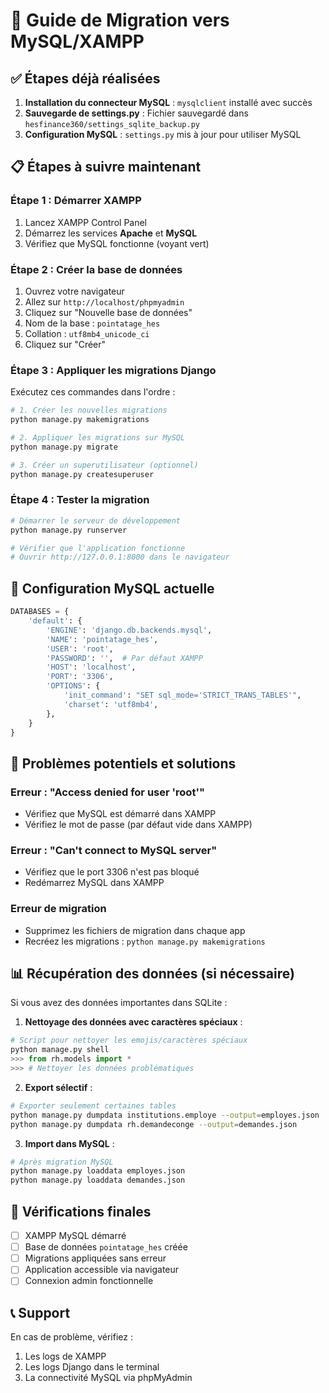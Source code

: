 # 🚀 Guide de Migration vers MySQL/XAMPP

## ✅ Étapes déjà réalisées

1. **Installation du connecteur MySQL** : `mysqlclient` installé avec succès
2. **Sauvegarde de settings.py** : Fichier sauvegardé dans `hesfinance360/settings_sqlite_backup.py`
3. **Configuration MySQL** : `settings.py` mis à jour pour utiliser MySQL

## 📋 Étapes à suivre maintenant

### **Étape 1 : Démarrer XAMPP**

1. Lancez XAMPP Control Panel
2. Démarrez les services **Apache** et **MySQL**
3. Vérifiez que MySQL fonctionne (voyant vert)

### **Étape 2 : Créer la base de données**

1. Ouvrez votre navigateur
2. Allez sur `http://localhost/phpmyadmin`
3. Cliquez sur "Nouvelle base de données"
4. Nom de la base : `pointatage_hes`
5. Collation : `utf8mb4_unicode_ci`
6. Cliquez sur "Créer"

### **Étape 3 : Appliquer les migrations Django**

Exécutez ces commandes dans l'ordre :

```bash
# 1. Créer les nouvelles migrations
python manage.py makemigrations

# 2. Appliquer les migrations sur MySQL
python manage.py migrate

# 3. Créer un superutilisateur (optionnel)
python manage.py createsuperuser
```

### **Étape 4 : Tester la migration**

```bash
# Démarrer le serveur de développement
python manage.py runserver

# Vérifier que l'application fonctionne
# Ouvrir http://127.0.0.1:8000 dans le navigateur
```

## 🔧 Configuration MySQL actuelle

```python
DATABASES = {
    'default': {
        'ENGINE': 'django.db.backends.mysql',
        'NAME': 'pointatage_hes',
        'USER': 'root',
        'PASSWORD': '',  # Par défaut XAMPP
        'HOST': 'localhost',
        'PORT': '3306',
        'OPTIONS': {
            'init_command': "SET sql_mode='STRICT_TRANS_TABLES'",
            'charset': 'utf8mb4',
        },
    }
}
```

## 🚨 Problèmes potentiels et solutions

### **Erreur : "Access denied for user 'root'"**
- Vérifiez que MySQL est démarré dans XAMPP
- Vérifiez le mot de passe (par défaut vide dans XAMPP)

### **Erreur : "Can't connect to MySQL server"**
- Vérifiez que le port 3306 n'est pas bloqué
- Redémarrez MySQL dans XAMPP

### **Erreur de migration**
- Supprimez les fichiers de migration dans chaque app
- Recréez les migrations : `python manage.py makemigrations`

## 📊 Récupération des données (si nécessaire)

Si vous avez des données importantes dans SQLite :

1. **Nettoyage des données avec caractères spéciaux** :
```python
# Script pour nettoyer les emojis/caractères spéciaux
python manage.py shell
>>> from rh.models import *
>>> # Nettoyer les données problématiques
```

2. **Export sélectif** :
```bash
# Exporter seulement certaines tables
python manage.py dumpdata institutions.employe --output=employes.json
python manage.py dumpdata rh.demandeconge --output=demandes.json
```

3. **Import dans MySQL** :
```bash
# Après migration MySQL
python manage.py loaddata employes.json
python manage.py loaddata demandes.json
```

## 🎯 Vérifications finales

- [ ] XAMPP MySQL démarré
- [ ] Base de données `pointatage_hes` créée
- [ ] Migrations appliquées sans erreur
- [ ] Application accessible via navigateur
- [ ] Connexion admin fonctionnelle

## 📞 Support

En cas de problème, vérifiez :
1. Les logs de XAMPP
2. Les logs Django dans le terminal
3. La connectivité MySQL via phpMyAdmin
